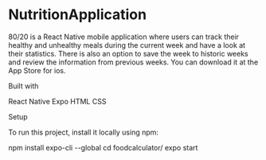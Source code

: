 # NutritionApplication

80/20 is a React Native mobile application where users can track their healthy and unhealthy 
meals during the current week and have a look at their statistics. There is also an option to save the week to 
historic weeks and review the information from previous weeks. You can download it at the App Store for ios.

Built with

React Native
Expo
HTML
CSS

Setup

To run this project, install it locally using npm:

npm install expo-cli --global
cd foodcalculator/
expo start
